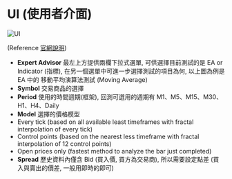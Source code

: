# UI (使用者介面)

![UI](https://farm2.staticflickr.com/1563/26497093486_0a2f6b7a91_c.jpg)

(Reference [官網說明](http://www.metatrader4.com/en/trading-platform/help/overview/strategy_tester/strategy_tester_setup))

* **Expert Advisor** 最左上方提供兩欄下拉式選單, 可供選擇目前測試的是 EA or Indicator (指標), 在另一個選單中可進一步選擇測試的項目為何, 以上圖為例是 EA 中的 移動平均演算法測試 (Moving Average)
* **Symbol** 交易商品的選擇
* **Period** 使用的時間週期(框架), 回測可選用的週期有 M1、M5、M15、M30、H1、H4、Daily
* **Model** 選擇的價格模型
 * Every tick (based on all available least timeframes with fractal interpolation of every tick)
 * Control points (based on the nearest less timeframe with fractal interpolation of 12 control points)
 * Open prices only (fastest method to analyze the bar just completed)
* **Spread** 歷史資料內僅含 Bid (買入價, 買方為交易商), 所以需要設定點差 (買入與賣出的價差, 一般用即時的即可)


